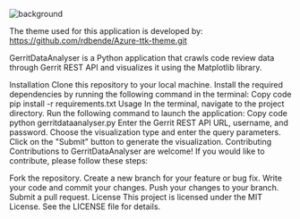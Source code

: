 ![background](https://user-images.githubusercontent.com/34188200/224200175-fe9ea82f-237e-41f1-8f7e-90bb93abba4b.png)


The theme used for this application is developed by: https://github.com/rdbende/Azure-ttk-theme.git


GerritDataAnalyser is a Python application that crawls code review data through Gerrit REST API and visualizes it using the Matplotlib library.

Installation
Clone this repository to your local machine.
Install the required dependencies by running the following command in the terminal:
Copy code
pip install -r requirements.txt
Usage
In the terminal, navigate to the project directory.
Run the following command to launch the application:
Copy code
python gerritdataanalyser.py
Enter the Gerrit REST API URL, username, and password.
Choose the visualization type and enter the query parameters.
Click on the "Submit" button to generate the visualization.
Contributing
Contributions to GerritDataAnalyser are welcome! If you would like to contribute, please follow these steps:

Fork the repository.
Create a new branch for your feature or bug fix.
Write your code and commit your changes.
Push your changes to your branch.
Submit a pull request.
License
This project is licensed under the MIT License. See the LICENSE file for details.
